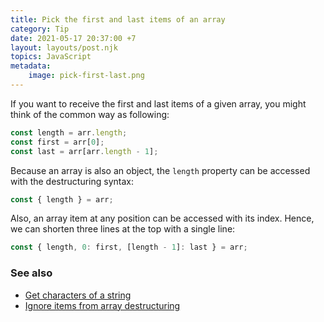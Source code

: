 ```yaml
---
title: Pick the first and last items of an array
category: Tip
date: 2021-05-17 20:37:00 +7
layout: layouts/post.njk
topics: JavaScript
metadata:
    image: pick-first-last.png
---
```


If you want to receive the first and last items of a given array, you might think of the common way as following:

```js
const length = arr.length;
const first = arr[0];
const last = arr[arr.length - 1];
```

Because an array is also an object, the `length` property can be accessed with the destructuring syntax:

```js
const { length } = arr;
```

Also, an array item at any position can be accessed with its index. Hence, we can shorten three lines at the top with a single line:

```js
const { length, 0: first, [length - 1]: last } = arr;
```

### See also

-   [Get characters of a string](/get-characters-of-a-string.html)
-   [Ignore items from array destructuring](/ignore-items-from-array-destructuring.html)
